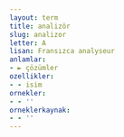```yaml
---
layout: term
title: analizör
slug: analizor
letter: A
lisan: Fransızca analyseur
anlamlar:
- ► çözümler
ozellikler:
- - isim
ornekler:
- - ''
orneklerkaynak:
- - ''
---
```


